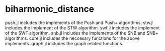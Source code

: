 # biharmonic_distance

push.jl includes the implements of the Push and Push+ algorithms.
stw.jl includes the implement of the STW algorithm.
swf.jl includes the implement of the SWF algorithm.
snb.jl includes the implements of the SNB and SNB+ algorithms.
core.jl includes the neccesary functions for the above implements.
graph.jl includes the graph related functions.
